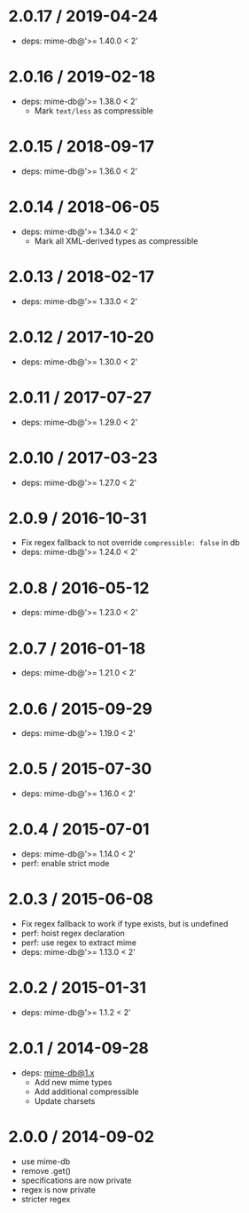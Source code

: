 # 2.0.17 / 2019-04-24

- deps: mime-db@'>= 1.40.0 < 2'

# 2.0.16 / 2019-02-18

- deps: mime-db@'>= 1.38.0 < 2'
  - Mark `text/less` as compressible

# 2.0.15 / 2018-09-17

- deps: mime-db@'>= 1.36.0 < 2'

# 2.0.14 / 2018-06-05

- deps: mime-db@'>= 1.34.0 < 2'
  - Mark all XML-derived types as compressible

# 2.0.13 / 2018-02-17

- deps: mime-db@'>= 1.33.0 < 2'

# 2.0.12 / 2017-10-20

- deps: mime-db@'>= 1.30.0 < 2'

# 2.0.11 / 2017-07-27

- deps: mime-db@'>= 1.29.0 < 2'

# 2.0.10 / 2017-03-23

- deps: mime-db@'>= 1.27.0 < 2'

# 2.0.9 / 2016-10-31

- Fix regex fallback to not override `compressible: false` in db
- deps: mime-db@'>= 1.24.0 < 2'

# 2.0.8 / 2016-05-12

- deps: mime-db@'>= 1.23.0 < 2'

# 2.0.7 / 2016-01-18

- deps: mime-db@'>= 1.21.0 < 2'

# 2.0.6 / 2015-09-29

- deps: mime-db@'>= 1.19.0 < 2'

# 2.0.5 / 2015-07-30

- deps: mime-db@'>= 1.16.0 < 2'

# 2.0.4 / 2015-07-01

- deps: mime-db@'>= 1.14.0 < 2'
- perf: enable strict mode

# 2.0.3 / 2015-06-08

- Fix regex fallback to work if type exists, but is undefined
- perf: hoist regex declaration
- perf: use regex to extract mime
- deps: mime-db@'>= 1.13.0 < 2'

# 2.0.2 / 2015-01-31

- deps: mime-db@'>= 1.1.2 < 2'

# 2.0.1 / 2014-09-28

- deps: mime-db@1.x
  - Add new mime types
  - Add additional compressible
  - Update charsets

# 2.0.0 / 2014-09-02

- use mime-db
- remove .get()
- specifications are now private
- regex is now private
- stricter regex
